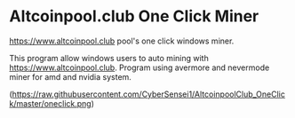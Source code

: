 # Altcoinpool.club One Click Miner
https://www.altcoinpool.club pool's one click windows miner.


This program allow windows users to auto mining with https://www.altcoinpool.club.
Program using avermore and nevermode miner for amd and nvidia system.


(https://raw.githubusercontent.com/CyberSensei1/AltcoinpoolClub_OneClick/master/oneclick.png)
